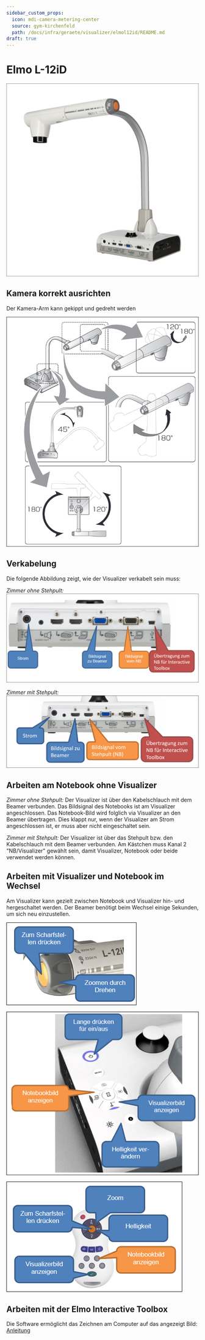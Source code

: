 ```yaml
---
sidebar_custom_props:
  icon: mdi-camera-metering-center
  source: gym-kirchenfeld
  path: /docs/infra/geraete/visualizer/elmol12id/README.md
draft: true
---
```


# Elmo L-12iD


![](./images/elmol12id-01.png)

## Kamera korrekt ausrichten
Der Kamera-Arm kann gekippt und gedreht werden

![](./images/elmol12id-02.png)

## Verkabelung
Die folgende Abbildung zeigt, wie der Visualizer verkabelt sein muss:

_Zimmer ohne Stehpult:_
![](./images/elmol12id-03.png)

_Zimmer mit Stehpult:_
![](./images/elmol12id-07.png)

## Arbeiten am Notebook ohne Visualizer
_Zimmer ohne Stehpult:_ Der Visualizer ist über den Kabelschlauch mit dem Beamer verbunden. Das Bildsignal des Notebooks ist am Visualizer angeschlossen. Das Notebook-Bild wird folglich via Visualizer an den Beamer übertragen. Dies klappt nur, wenn der Visualizer am Strom angeschlossen ist, er muss aber nicht eingeschaltet sein.

_Zimmer mit Stehpult:_ Der Visualizer ist über das Stehpult bzw. den Kabelschlauch mit dem Beamer verbunden. Am Kästchen muss Kanal 2 "NB/Visualizer" gewählt sein, damit Visualizer, Notebook oder beide verwendet werden können.

## Arbeiten mit Visualizer und Notebook im Wechsel
Am Visualizer kann gezielt zwischen Notebook und Visualizer hin- und hergeschaltet werden. Der Beamer benötigt beim Wechsel einige Sekunden, um sich neu einzustellen.

![](./images/elmol12id-04.png)

![](./images/elmol12id-05.png)

![](./images/elmol12id-06.png)

## Arbeiten mit der Elmo Interactive Toolbox

Die Software ermöglicht das Zeichnen am Computer auf das angezeigt Bild: [Anleitung](../elmointeractive/)
